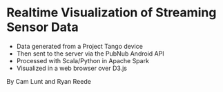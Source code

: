 **Realtime Visualization of Streaming Sensor Data**
==============

- Data generated from a Project Tango device
- Then sent to the server via the PubNub Android API
- Processed with Scala/Python in Apache Spark
- Visualized in a web browser over D3.js

By Cam Lunt and Ryan Reede
